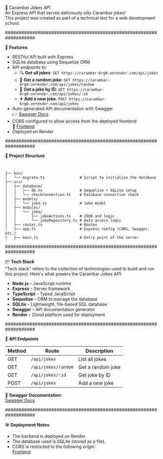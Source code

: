 🎉 Carambar Jokes API  
An Express API that serves deliciously silly Carambar jokes!  
This project was created as part of a technical test for a web development school.

###################################################################

🚀 **Features**

- RESTful API built with Express
- SQLite database using Sequelize ORM
- API endpoints to:
  - 🔍 **Get all jokes**: `GET https://carambar-6rg0.onrender.com/api/jokes`
  - 🎯 **Get a random joke**: `GET https://carambar-6rg0.onrender.com/api/jokes/random`
  - 📌 **Get a joke by ID**: `GET https://carambar-6rg0.onrender.com/api/jokes/:id`
  - ➕ **Add a new joke**: `POST https://carambar-6rg0.onrender.com/api/jokes`
- Auto-generated API documentation with Swagger  
  👉 [Swagger Docs](https://carambar-6rg0.onrender.com/api-docs)
- CORS configured to allow access from the deployed frontend  
  🎯 [Frontend](https://victoria-31.github.io/carambarFront/)
- Deployed on Render


###################################################################

📁 **Project Structure**
```plaintext


├── bin/
│   └── migrate.ts                # Script to initialize the database
├── src/
│   ├── database/
│   │   ├── db.ts                 # Sequelize + SQLite setup
│   │   └── checkConnection.ts    # Database connection check
│   ├── models/
│   │   └── joke.ts               # Joke model
│   ├── modules/
│   │   └── joke/
│   │       ├── jokeActions.ts    # CRUD and logic
│   │       └── jokeRepository.ts # Data access logic
│   ├── router.ts                 # Routes
│   ├── app.ts                    # Express config (CORS, Swagger, etc.)
│   ├── main.ts                   # Entry point of the server

```

###################################################################

📦 **Tech Stack**  
"Tech stack" refers to the collection of technologies used to build and run this project. Here's what powers the Carambar Jokes API:

- **Node.js** – JavaScript runtime
- **Express** – Server framework
- **TypeScript** – Typed JavaScript
- **Sequelize** – ORM to manage the database
- **SQLite** – Lightweight, file-based SQL database
- **Swagger** – API documentation generator
- **Render** – Cloud platform used for deployment

###################################################################

📜 **API Endpoints**

| Method | Route               | Description        |
|--------|---------------------|--------------------|
| GET    | `/api/jokes`         | List all jokes     |
| GET    | `/api/jokes/random`  | Get a random joke  |
| GET    | `/api/jokes/:id`     | Get joke by ID     |
| POST   | `/api/jokes`         | Add a new joke     |

📘 **Swagger Documentation**:  
[Swagger Docs](https://carambar-6rg0.onrender.com/api-docs)

###################################################################

🛠 **Deployment Notes**  
- The backend is deployed on Render.
- The database used is SQLite (stored as a file).
- CORS is restricted to the following origin:  
  [Frontend](https://victoria-31.github.io/carambarFront)

